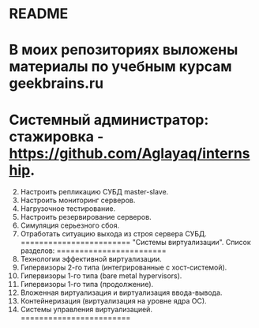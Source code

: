 # README
В моих репозиториях выложены материалы по учебным курсам geekbrains.ru
========================
Системный администратор: стажировка	- https://github.com/Aglayaq/internship.
========================
2. Настроить репликацию СУБД master-slave.
3. Настроить мониторинг серверов.
4. Нагрузочное тестирование.
5. Настроить резервирование серверов.
6. Симуляция серьезного сбоя.
7. Отработать ситуацию выхода из строя сервера СУБД.
========================
"Системы виртуализации". Список разделов:
========================
2. Технологии эффективной виртуализации.
3. Гипервизоры 2-го типа (интегрированные с хост-системой).
4. Гипервизоры 1-го типа (bare metal hypervisors).
5. Гипервизоры 1-го типа (продолжение).
6. Вложенная виртуализация и виртуализация ввода-вывода.
7. Контейнеризация (виртуализация на уровне ядра ОС).
8. Системы управления виртуализацией.
========================
